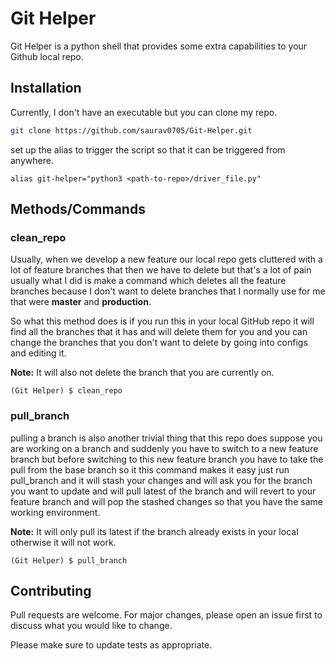 # Git Helper

Git Helper is a python shell that provides some extra capabilities to your Github local repo.

## Installation

Currently, I don't have an executable but you can clone my repo.

```bash
git clone https://github.com/saurav0705/Git-Helper.git
```

set up the alias to trigger the script so that it can be triggered from anywhere. 

```
alias git-helper="python3 <path-to-repo>/driver_file.py"
```

## Methods/Commands

### clean_repo
Usually, when we develop a new feature our local repo gets cluttered with a lot of feature branches that then we have to delete but that's a lot of pain usually what I did is make a command which deletes all the feature branches because I don't want to delete branches that I normally use for me that were **master** and **production**.

So what this method does is if you run this in your local GitHub repo it will find all the branches that it has and will delete them for you and you can change the branches that you don't want to delete by going into configs and editing it.

**Note:** It will also not delete the branch that you are currently on.

```
(Git Helper) $ clean_repo
```

### pull_branch
pulling a branch is also another trivial thing that this repo does suppose you are working on a branch and suddenly you have to switch to a new feature branch but before switching to this new feature branch you have to take the pull from the base branch so it this command makes it easy just run pull_branch and it will stash your changes and will ask you for the branch you want to update and will pull latest of the branch and will revert to your feature branch and will pop the stashed changes so that you have the same working environment.

**Note:** It will only pull its latest if the branch already exists in your local otherwise it will not work.

```
(Git Helper) $ pull_branch
```


## Contributing
Pull requests are welcome. For major changes, please open an issue first to discuss what you would like to change.

Please make sure to update tests as appropriate.